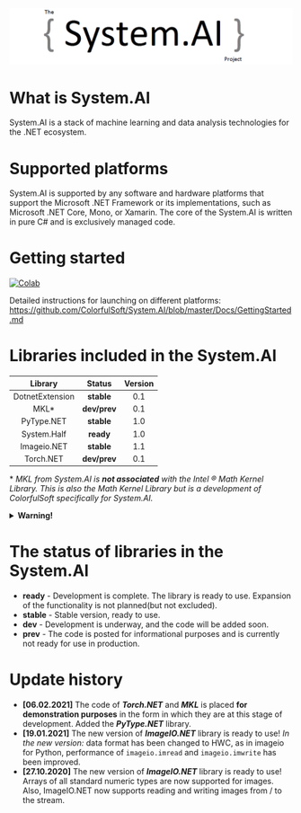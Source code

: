 ![Logo](https://github.com/ColorfulSoft/System.AI/blob/master/Logo/System.AI_logo.png)

# What is System.AI

System.AI is a stack of machine learning and data analysis technologies for the .NET ecosystem.

# Supported platforms

System.AI is supported by any software and hardware platforms that support the Microsoft .NET Framework or its implementations, such as Microsoft .NET Core, Mono, or Xamarin. The core of the System.AI is written in pure C# and is exclusively managed code.

# Getting started

[![Colab](https://colab.research.google.com/assets/colab-badge.svg)](https://colab.research.google.com/github/ColorfulSoft/System.AI/blob/master/Docs/System.AI.ipynb)

Detailed instructions for launching on different platforms: https://github.com/ColorfulSoft/System.AI/blob/master/Docs/GettingStarted.md

# Libraries included in the System.AI

|Library            |Status      |Version |
|:-----------------:|:----------:|:------:|
|DotnetExtension    |**stable**  |0.1     |
|MKL*               |**dev/prev**|0.1     |
|PyType.NET         |**stable**  |1.0     |
|System.Half        |**ready**   |1.0     |
|Imageio.NET        |**stable**  |1.1     |
|Torch.NET          |**dev/prev**|0.1     |

\* _MKL from System.AI is **not associated** with the Intel ® Math Kernel Library. This is also the Math Kernel Library but is a development of ColorfulSoft specifically for System.AI._

<details>
  <summary><b>Warning!</b></summary>
  
  Note that the libraries of System.AI basically repeats the interface and behavior of the corresponding analogues from the Python ecosystem, but they do not do it 100%. This is largely due to the difference in topologies .NET and Python. For example, the torch.jit module that exists in PyTorch probably won't be implemented in Torch.NET, since it will not make sense in the case of working in the ecosystem .NET (programs with Torch.NET by themselves are portable and there is no point in making them even more portable with torchscript).
  
</details>

# The status of libraries in the System.AI

* **ready** - Development is complete. The library is ready to use. Expansion of the functionality is not planned(but not excluded).
* **stable** - Stable version, ready to use.
* **dev** - Development is underway, and the code will be added soon.
* **prev** - The code is posted for informational purposes and is currently not ready for use in production.

# Update history

* **[06.02.2021]** The code of ***Torch.NET*** and ***MKL*** is placed __for demonstration purposes__ in the form in which they are at this stage of development. Added the ***PyType.NET*** library.
* **[19.01.2021]** The new version of ***ImageIO.NET*** library is ready to use! _In the new version:_ data format has been changed to HWC, as in imageio for Python, performance of `imageio.imread` and `imageio.imwrite` has been improved.
* **[27.10.2020]** The new version of ***ImageIO.NET*** library is ready to use! Arrays of all standard numeric types are now supported for images. Also, ImageIO.NET now  supports reading and writing images from / to the stream.
